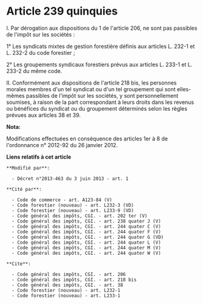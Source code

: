 # Article 239 quinquies

I. Par dérogation aux dispositions du 1 de l'article 206, ne sont pas passibles de l'impôt sur les sociétés : 

1° Les syndicats mixtes de gestion forestière définis aux articles L. 232-1 et L. 232-2 du code forestier ; 

2° Les groupements syndicaux forestiers prévus aux articles L. 233-1 et L. 233-2 du même code. 

II. Conformément aux dispositions de l'article 218 bis, les personnes morales membres d'un tel syndicat ou d'un tel
groupement qui sont elles-mêmes passibles de l'impôt sur les sociétés, y sont personnellement soumises, à raison de la part
correspondant à leurs droits dans les revenus ou bénéfices du syndicat ou du groupement déterminés selon les règles prévues
aux articles 38 et 39.

**Nota:**

Modifications effectuées en conséquence des articles 1er à 8 de l'ordonnance n° 2012-92 du 26 janvier 2012.

**Liens relatifs à cet article**

	**Modifié par**:

	  - Décret n°2013-463 du 3 juin 2013 - art. 1

	**Cité par**:

	  - Code de commerce - art. A123-84 (V)
	  - Code forestier (nouveau) - art. L232-3 (VD)
	  - Code forestier (nouveau) - art. L233-9 (VD)
	  - Code général des impôts, CGI. - art. 202 ter (V)
	  - Code général des impôts, CGI. - art. 238 quater J (V)
	  - Code général des impôts, CGI. - art. 244 quater C (V)
	  - Code général des impôts, CGI. - art. 244 quater F (V)
	  - Code général des impôts, CGI. - art. 244 quater G (VD)
	  - Code général des impôts, CGI. - art. 244 quater L (V)
	  - Code général des impôts, CGI. - art. 244 quater M (V)
	  - Code général des impôts, CGI. - art. 244 quater W (V)

	**Cite**:

	  - Code général des impôts, CGI. - art. 206
	  - Code général des impôts, CGI. - art. 218 bis
	  - Code général des impôts, CGI. - art. 38
	  - Code forestier (nouveau) - art. L232-1
	  - Code forestier (nouveau) - art. L233-1
